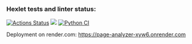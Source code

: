 ### Hexlet tests and linter status:
[![Actions Status](https://github.com/LeonidBabkin/python-project-83/workflows/hexlet-check/badge.svg)](https://github.com/LeonidBabkin/python-project-83/actions)
<a href="https://codeclimate.com/github/LeonidBabkin/python-project-83/maintainability"><img src="https://api.codeclimate.com/v1/badges/470093a205d2036d5dca/maintainability" /></a>
[![Python CI](https://github.com/LeonidBabkin/python-project-83/actions/workflows/python-app.yml/badge.svg)](https://github.com/LeonidBabkin/python-project-83/actions/workflows/python-app.yml)

Deployment on render.com: https://page-analyzer-xyw6.onrender.com
